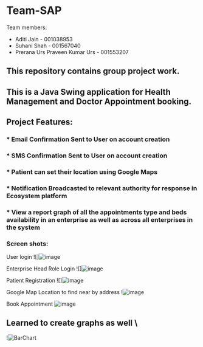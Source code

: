 # Team-SAP
Team members:
* Aditi Jain - 001038953
* Suhani Shah - 001567040
* Prerana Urs Praveen Kumar Urs - 001553207

## This repository contains group project work.
## This is a Java Swing application for Health Management and Doctor Appointment booking.

## Project Features:
### * Email Confirmation Sent to User on account creation
### * SMS Confirmation Sent to User on account creation
### * Patient can set their location using Google Maps
### * Notification Broadcasted to relevant authority for response in Ecosystem platform
### * View a report graph of all the appointments type and beds availability in an enterprise as well as across all enterprises in the system

### Screen shots:

User login
![]![image](https://user-images.githubusercontent.com/71220629/133338893-9f44f0df-0179-49f4-9168-aa48d9476817.png)

Enterprise Head Role Login
![]![image](https://user-images.githubusercontent.com/71220629/133339047-1158fcc1-7204-4549-af81-bc0adbf73862.png)

Patient Registration
![]![image](https://user-images.githubusercontent.com/71220629/133339147-5f37865f-f4c7-4e1a-bba1-bc94b5352c66.png)

Google Map Location to find near by address
!![image](https://user-images.githubusercontent.com/71220629/133339326-9d4fc8bf-3c02-4cfe-9d5b-3528d4b78139.png)

Book Appointment
![image](https://user-images.githubusercontent.com/71220629/133348601-76d973a4-d4d7-41b2-962f-e814c50aa224.png)

## Learned to create graphs as well \ 
!![BarChart](https://user-images.githubusercontent.com/71220629/133337536-9ea9b7dc-6c1e-4796-8352-75bccca4d0ff.jpeg)

